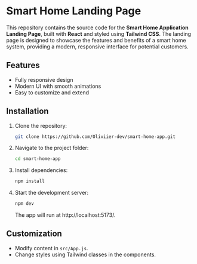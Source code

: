 
# Smart Home Landing Page

This repository contains the source code for the **Smart Home Application Landing Page**, built with **React** and styled using **Tailwind CSS**. The landing page is designed to showcase the features and benefits of a smart home system, providing a modern, responsive interface for potential customers.

## Features

-   Fully responsive design
-   Modern UI with smooth animations
-   Easy to customize and extend

## Installation

1.  Clone the repository:
    
    ```bash
    git clone https://github.com/Oliviier-dev/smart-home-app.git 
    ```
    
2.  Navigate to the project folder:
    
    ```bash
    cd smart-home-app
    ``` 
    
3.  Install dependencies:
    
    ```bash   
    npm install
    ``` 
    
4.  Start the development server:
    
    ```bash
	npm dev
       ``` 
    
    The app will run at http://localhost:5173/.
    

## Customization

-   Modify content in `src/App.js`.
-   Change styles using Tailwind classes in the components.